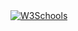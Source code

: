 



<a href="/images/myw3schoolsimage.jpg" download>
  <img src="/images/myw3schoolsimage.jpg" alt="W3Schools">
</a>
